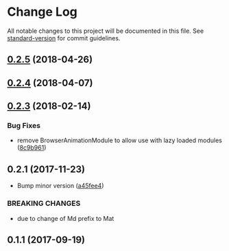 # Change Log

All notable changes to this project will be documented in this file. See [standard-version](https://github.com/conventional-changelog/standard-version) for commit guidelines.

<a name="0.2.5"></a>
## [0.2.5](https://github.com/gorilainvest/angular-price-format/compare/v0.2.4...v0.2.5) (2018-04-26)



<a name="0.2.4"></a>
## [0.2.4](https://github.com/gorilainvest/angular-price-format/compare/v0.2.3...v0.2.4) (2018-04-07)



<a name="0.2.3"></a>
## [0.2.3](https://github.com/gorilainvest/angular-price-format/compare/v0.2.1...v0.2.3) (2018-02-14)


### Bug Fixes

* remove BrowserAnimationModule to allow use with lazy loaded modules ([8c9b961](https://github.com/gorilainvest/angular-price-format/commit/8c9b961))



<a name="0.2.1"></a>
## 0.2.1 (2017-11-23)


* Bump minor version ([a45fee4](https://github.com/gorilainvest/angular-price-format/commit/a45fee4))


### BREAKING CHANGES

* due to change of Md prefix to Mat



<a name="0.1.1"></a>
## 0.1.1 (2017-09-19)
